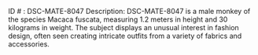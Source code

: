ID # : DSC-MATE-8047
Description: DSC-MATE-8047 is a male monkey of the species Macaca fuscata, measuring 1.2 meters in height and 30 kilograms in weight. The subject displays an unusual interest in fashion design, often seen creating intricate outfits from a variety of fabrics and accessories.